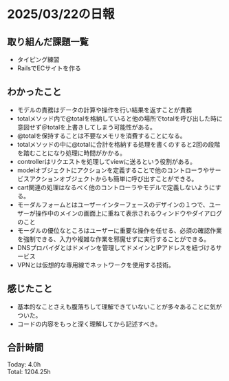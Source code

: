 # 2025/03/22の日報
## 取り組んだ課題一覧
* タイピング練習
*  RailsでECサイトを作る
## わかったこと
* モデルの責務はデータの計算や操作を行い結果を返すことが責務
*  totalメソッド内で@totalを格納していると他の場所でtotalを呼び出した時に意図せず＠totalを上書きしてしまう可能性がある。
*  @totalを保持することは不要なメモリを消費することになる。
*  totalメソッドの中に@totalに合計を格納する処理を書くのすると2回の段階を踏むことになり処理に時間がかかる。
*  controllerはリクエストを処理してviewに送るという役割がある。
*  modelオブジェクトにアクションを定義することで他のコントローラやサービスアクションオブジェクトからも簡単に呼び出すことができる。
* cart関連の処理はなるべく他のコントローラやモデルで定義しないようにする。
*  モーダルフォームとはユーザーインターフェースのデザインの１つで、ユーザーが操作中のメインの画面上に重ねて表示されるウィンドウやダイアログのこと
  *  モーダルの優位なところはユーザーに重要な操作を任せる、必須の確認作業を強制できる、入力や複雑な作業を邪魔せずに実行することができる。  
*  DNSプロバイダとはドメインを管理してドメインとIPアドレスを紐づけるサービス
*  VPNとは仮想的な専用線でネットワークを使用する技術。   
## 感じたこと
* 基本的なことさえも腹落ちして理解できていないことが多々あることに気がついた。
* コードの内容をもっと深く理解してから記述すべき。
## 合計時間 
Today: 4.0h<br>
Total: 1204.25h
